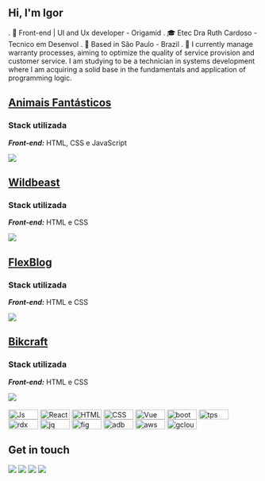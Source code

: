 ## Hi, I'm Igor

. 🚀 Front-end | UI and Ux developer - Origamid
. 🎓 Etec Dra Ruth Cardoso -  Tecnico em Desenvol
. 📌 Based in São Paulo - Brazil
. 📓 I currently manage warranty processes, aiming to optimize the quality of service provision and customer service. I am studying to be a technician in systems development where I am acquiring a solid base in the fundamentals and application of programming logic.


## [Animais Fantásticos](./animais-fantasticos)

### Stack utilizada
***Front-end:*** HTML, CSS e JavaScript

<a href="https://github.com/iguita/animais-fantasticos">
  <img src=" https://github.com/iguita/assets/blob/main/assets/animais-fantasticos.png " />
</a>

## [Wildbeast](./wildbeast)

### Stack utilizada
***Front-end:*** HTML e CSS

<a href="https://github.com/iguita/wildbeast">
  <img src="./assets/wildbeast.png">
</a>


## [FlexBlog](./flexblog)

### Stack utilizada
***Front-end:*** HTML e CSS

<a href="https://github.com/iguita/flexblog">
  <img src="./assets/flexblog.png">
</a>


## [Bikcraft](./bikcraft)

### Stack utilizada
***Front-end:*** HTML e CSS

<a href="https://github.com/iguita/bikcraft">
  <img src="./assets/bikcraft.png">
</a>


<div style="display: inline_block"><br>
  <img align="center" alt="Js" height="20" width="60" src="https://img.shields.io/badge/JavaScript-F7DF1E?style=for-the-badge&logo=javascript&logoColor=black">
  <img align="center" alt="React" height="20" width="60" src="https://img.shields.io/badge/React-20232A?style=for-the-badge&logo=react&logoColor=61DAFB">
  <img align="center" alt="HTML" height="20" width="60" src="https://img.shields.io/badge/HTML-239120?style=for-the-badge&logo=html5&logoColor=white">
  <img align="center" alt="CSS" height="20" width="60" src="https://img.shields.io/badge/CSS-239120?&style=for-the-badge&logo=css3&logoColor=white">
  <img align="center" alt="Vue" height="20" width="60" src="https://img.shields.io/badge/Vue.js-35495E?style=for-the-badge&logo=vue.js&logoColor=4FC08D">
  <img align="center" alt="boot" height="20" width="60" src="https://img.shields.io/badge/Bootstrap-563D7C?style=for-the-badge&logo=bootstrap&logoColor=white">
  <img align="center" alt="tps" height="20" width="60" src="https://img.shields.io/badge/TypeScript-007ACC?style=for-the-badge&logo=typescript&logoColor=white">
  <img align="center" alt="rdx" height="20" width="60" src="https://img.shields.io/badge/Redux-593D88?style=for-the-badge&logo=redux&logoColor=white">
  <img align="center" alt="jq" height="20" width="60" src="https://img.shields.io/badge/jQuery-0769AD?style=for-the-badge&logo=jquery&logoColor=white">
  <img align="center" alt="fig" height="20" width="60" src="https://img.shields.io/badge/Figma-F24E1E?style=for-the-badge&logo=figma&logoColor=white">
  <img align="center" alt="adb" height="20" width="60" src="https://img.shields.io/badge/Adobe%20XD-470137?style=for-the-badge&logo=Adobe%20XD&logoColor=#FF61F6">
  <img align="center" alt="aws" height="20" width="60" src="https://img.shields.io/badge/Amazon_AWS-232F3E?style=for-the-badge&logo=amazon-aws&logoColor=white">
  <img align="center" alt="gcloud" height="20" width="60" src="https://img.shields.io/badge/Google_Cloud-4285F4?style=for-the-badge&logo=google-cloud&logoColor=white">


</div>
  
  ## Get in touch
 
<div> 
  <a href="https://instagram.com/iguita" target="_blank"><img src="https://img.shields.io/badge/-Instagram-%23E4405F?style=for-the-badge&logo=instagram&logoColor=white" target="_blank"></a>
 <a href="https://discord.gg/Rh3TZyU2" target="_blank"><img src="https://img.shields.io/badge/Discord-7289DA?style=for-the-badge&logo=discord&logoColor=white" target="_blank"></a> 
  <a href = "mailto:igorsbs27@gmail.com"><img src="https://img.shields.io/badge/-Gmail-%23333?style=for-the-badge&logo=gmail&logoColor=white" target="_blank"></a>
  <a href="https://www.linkedin.com/in/igor-santana-bernardino-da-silva-5b0781143/" target="_blank"><img src="https://img.shields.io/badge/-LinkedIn-%230077B5?style=for-the-badge&logo=linkedin&logoColor=white" target="_blank"></a> 
  
</div>
